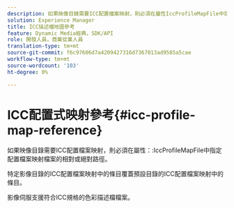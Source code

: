 ```yaml
---
description: 如果映像目錄需要ICC配置檔案映射，則必須在屬性IccProfileMapFile中指定配置檔案映射檔案的相對或絕對路徑。
solution: Experience Manager
title: ICC描述檔地圖參考
feature: Dynamic Media經典，SDK/API
role: 開發人員，商業從業人員
translation-type: tm+mt
source-git-commit: f6c97606d7a4209427316d7367013ad9585a5cae
workflow-type: tm+mt
source-wordcount: '103'
ht-degree: 0%

---
```



# ICC配置式映射參考{#icc-profile-map-reference}

如果映像目錄需要ICC配置檔案映射，則必須在屬性：:IccProfileMapFile中指定配置檔案映射檔案的相對或絕對路徑。

特定影像目錄的ICC配置檔案映射中的條目覆蓋預設目錄的ICC配置檔案映射中的條目。

影像伺服支援符合ICC規格的色彩描述檔檔案。
